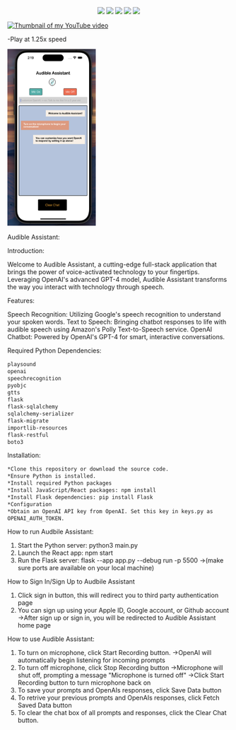 <p align="center">
    <a href=""><img src="https://img.shields.io/badge/javascript-%2320232a.svg?style=for-the-badge&logo=javascript&logoColor=ffdd54" /></a>
    <a href="https://react.dev/"><img src="https://img.shields.io/badge/react-%2320232a.svg?style=for-the-badge&logo=react&logoColor=%2361DAFB" /></a>
    <a href="https://docs.python.org/3/index.html"><img src="https://img.shields.io/badge/python-%2320232a?style=for-the-badge&logo=python&logoColor=ffdd54" /></a>
    <a href=""><img src="https://img.shields.io/badge/sql-%2320232a?style=for-the-badge&logo=sqlite&logoColor=%2361DAFB" /></a>
    <a href=""><img src="https://img.shields.io/badge/flask-%2320232a?style=for-the-badge&logo=flask&logoColor=00000" /></a>
</p>

[![Thumbnail of my YouTube video](https://img.youtube.com/vi/BNQ4EDFuDaw/maxresdefault.jpg)](https://youtu.be/BNQ4EDFuDaw "Watch the Video")



-Play at 1.25x speed 

<img src="my-app/assets/reactnative.png" width="200" height="400">



Audible Assistant: 

Introduction: 

Welcome to Audible Assistant, a cutting-edge full-stack application that brings the power of voice-activated technology to your fingertips. Leveraging OpenAI's advanced GPT-4 model, Audible Assistant transforms the way you interact with technology through speech.

Features: 

Speech Recognition: Utilizing Google's speech recognition to understand your spoken words.
Text to Speech: Bringing chatbot responses to life with audible speech using Amazon's Polly Text-to-Speech service.
OpenAI Chatbot: Powered by OpenAI's GPT-4 for smart, interactive conversations.

Required Python Dependencies:

    playsound
    openai
    speechrecognition
    pyobjc
    gtts 
    flask
    flask-sqlalchemy 
    sqlalchemy-serializer 
    flask-migrate 
    importlib-resources 
    flask-restful 
    boto3

    

Installation: 

    *Clone this repository or download the source code.
    *Ensure Python is installed.
    *Install required Python packages
    *Install JavaScript/React packages: npm install
    *Install Flask dependencies: pip install Flask
    *Configuration
    *Obtain an OpenAI API key from OpenAI. Set this key in keys.py as OPENAI_AUTH_TOKEN.

How to run Audbile Assistant:

1. Start the Python server: python3 main.py
2. Launch the React app: npm start
3. Run the Flask server: flask --app app.py --debug run -p 5500
->(make sure ports are available on your local machine)

How to Sign In/Sign Up to Audbile Assistant 

1. Click sign in button, this will redirect you to third party authentication page
2. You can sign up using your Apple ID, Google account, or Github account
->After sign up or sign in, you will be redirected to Audible Assistant home page

How to use Audible Assistant:

1. To turn on microphone, click Start Recording button. 
->OpenAI will automatically begin listening for incoming prompts
2. To turn off microphone, click Stop Recording button
->Microphone will shut off, prompting a message "Microphone is turned off"
->Click Start Recording button to turn microphone back on
3. To save your prompts and OpenAIs responses, click Save Data button
4. To retrive your previous prompts and OpenAIs responses, click Fetch Saved Data button
5. To clear the chat box of all prompts and responses, click the Clear Chat button.



